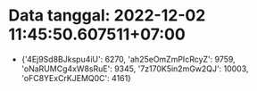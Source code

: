 # Data tanggal: 2022-12-02 11:45:50.607511+07:00

* {'4Ej9Sd8BJkspu4iU': 6270, 'ah25eOmZmPIcRcyZ': 9759, 'oNaRUMCg4xW8sRuE': 9345, '7z170K5in2mGw2QJ': 10003, 'oFC8YExCrKJEMQ0C': 4161}
